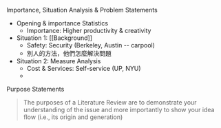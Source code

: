 Importance, Situation Analysis & Problem Statements
- Opening & importance Statistics
	- Importance: Higher productivity & creativity
- Situation 1: [[Background]]
	- Safety: Security (Berkeley, Austin -- carpool)
	- 別人的方法，他們怎麼解決問題
- Situation 2: Measure Analysis
	- Cost & Services: Self-service (UP, NYU)
	- 

Purpose Statements
> The purposes of a Literature Review are to demonstrate your understanding of the issue and more importantly to show your idea flow (i.e., its origin and generation)
